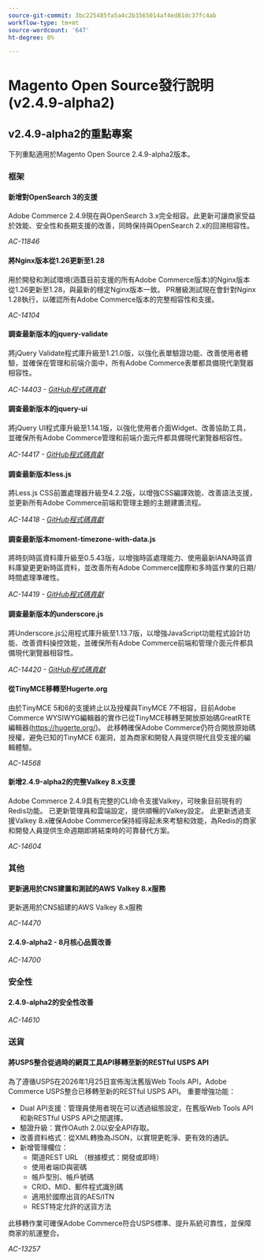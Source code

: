 ```yaml
---
source-git-commit: 3bc225485fa5a4c2b3565014af4ed81dc37fc4ab
workflow-type: tm+mt
source-wordcount: '647'
ht-degree: 0%

---
```

# Magento Open Source發行說明(v2.4.9-alpha2)

## v2.4.9-alpha2的重點專案

下列重點適用於Magento Open Source 2.4.9-alpha2版本。

### 框架

#### 新增對OpenSearch 3的支援

Adobe Commerce 2.4.9現在與OpenSearch 3.x完全相容。此更新可讓商家受益於效能、安全性和長期支援的改善，同時保持與OpenSearch 2.x的回溯相容性。

_AC-11846_

#### 將Nginx版本從1.26更新至1.28

用於開發和測試環境(涵蓋目前支援的所有Adobe Commerce版本)的Nginx版本從1.26更新至1.28，與最新的穩定Nginx版本一致。
PR層級測試現在會針對Nginx 1.28執行，以確認所有Adobe Commerce版本的完整相容性和支援。

_AC-14104_

#### 調查最新版本的jquery-validate

將jQuery Validate程式庫升級至1.21.0版，以強化表單驗證功能、改善使用者體驗，並確保在管理和前端介面中，所有Adobe Commerce表單都具備現代瀏覽器相容性。

_AC-14403 - [GitHub程式碼貢獻](https://github.com/magento/magento2/commit/98b2848a)_

#### 調查最新版本的jquery-ui

將jQuery UI程式庫升級至1.14.1版，以強化使用者介面Widget、改善協助工具，並確保所有Adobe Commerce管理和前端介面元件都具備現代瀏覽器相容性。

_AC-14417 - [GitHub程式碼貢獻](https://github.com/magento/magento2/commit/77c589a6)_

#### 調查最新版本less.js

將Less.js CSS前置處理器升級至4.2.2版，以增強CSS編譯效能、改善語法支援，並更新所有Adobe Commerce前端和管理主題的主題建置流程。

_AC-14418 - [GitHub程式碼貢獻](https://github.com/magento/magento2/commit/98b2848a)_

#### 調查最新版本moment-timezone-with-data.js

將時刻時區資料庫升級至0.5.43版，以增強時區處理能力、使用最新IANA時區資料庫變更更新時區資料，並改善所有Adobe Commerce國際和多時區作業的日期/時間處理準確性。

_AC-14419 - [GitHub程式碼貢獻](https://github.com/magento/magento2/commit/98b2848a)_

#### 調查最新版本的underscore.js

將Underscore.js公用程式庫升級至1.13.7版，以增強JavaScript功能程式設計功能、改善資料操控效能，並確保所有Adobe Commerce前端和管理介面元件都具備現代瀏覽器相容性。

_AC-14420 - [GitHub程式碼貢獻](https://github.com/magento/magento2/commit/98b2848a)_

#### 從TinyMCE移轉至Hugerte.org

由於TinyMCE 5和6的支援終止以及授權與TinyMCE 7不相容，目前Adobe Commerce WYSIWYG編輯器的實作已從TinyMCE移轉至開放原始碼GreatRTE編輯器(https://hugerte.org/)。
此移轉確保Adobe Commerce仍符合開放原始碼授權，避免已知的TinyMCE 6漏洞，並為商家和開發人員提供現代且受支援的編輯體驗。

_AC-14568_

#### 新增2.4.9-alpha2的完整Valkey 8.x支援

Adobe Commerce 2.4.9具有完整的CLI命令支援Valkey，可映象目前現有的Redis功能。 已更新管理員和雲端設定，提供順暢的Valkey設定。
此更新透過支援Valkey 8.x確保Adobe Commerce保持經得起未來考驗和效能，為Redis的商家和開發人員提供生命週期即將結束時的可靠替代方案。

_AC-14604_

### 其他

#### 更新適用於CNS建置和測試的AWS Valkey 8.x服務

更新適用於CNS組建的AWS Valkey 8.x服務

_AC-14470_

#### 2.4.9-alpha2 - 8月核心品質改善

_AC-14700_

### 安全性

#### 2.4.9-alpha2的安全性改善

_AC-14610_

### 送貨

#### 將USPS整合從過時的網頁工具API移轉至新的RESTful USPS API

為了遵循USPS在2026年1月25日宣佈淘汰舊版Web Tools API，Adobe Commerce USPS整合已移轉至新的RESTful USPS API。
重要增強功能：

* Dual API支援：管理員使用者現在可以透過組態設定，在舊版Web Tools API和新RESTful USPS API之間選擇。
* 驗證升級：實作OAuth 2.0以安全API存取。
* 改善資料格式：從XML轉換為JSON，以實現更乾淨、更有效的通訊。
* 新增管理欄位：
   * 閘道REST URL （根據模式：開發或即時）
   * 使用者端ID與密碼
   * 帳戶型別、帳戶號碼
   * CRID、MID、郵件程式識別碼
   * 適用於國際出貨的AES/ITN
   * REST特定允許的送貨方法

此移轉作業可確保Adobe Commerce符合USPS標準、提升系統可靠性，並保障商家的航運整合。

_AC-13257_
